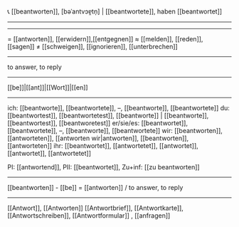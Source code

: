 📞 [[beantworten]], [bəˈantvɔɐ̯tn̩] | [[beantwortete]], haben [[beantwortet]]

---

---

= [[antworten]], [[erwidern]],[[entgegnen]]
≈ [[melden]], [[reden]], [[sagen]]
≠ [[schweigen]], [[ignorieren]], [[unterbrechen]]

---

to answer, to reply

---

[[be]]|[[ant]]|[[Wort]]|[[en]]

---

ich: [[beantworte]], [[beantwortete]], –, [[beantworte]], [[beantwortete]]
du: [[beantwortest]], [[beantwortetest]], [[beantworte]] | [[beantworte]], [[beantwortest]], [[beantworetest]]
er/sie/es: [[beantwortet]], [[beantwortete]], –, [[beantworte]], [[beantwortete]]
wir: [[beantworten]], [[antworteten]], [[antworten wir|antworten]], [[beantworten]], [[antworteten]]
ihr: [[beantwortet]], [[antwortetet]], [[antwortet]], [[antwortet]], [[antwortetet]]

PI: [[antwortend]], PII: [[beantwortet]], Zu+inf: [[zu beantworten]]

---

[[beantworten]] - [[be]] = [[antworten]] / to answer, to reply

---

[[Antwort]], [[Antworten]]
[[Antwortbrief]], [[Antwortkarte]], [[Antwortschreiben]], [[Antwortformular]]
, [[anfragen]]